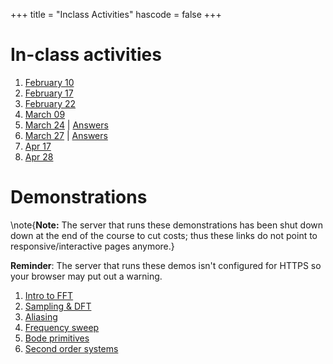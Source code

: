 +++
title = "Inclass Activities"
hascode = false
+++

# In-class activities 

1. [February 10](intro_fft)
1. [February 17](feb17)
1. [February 22](feb22)
1. [March 09](mar09)
1. [March 24](mar24) | [Answers](mar24/mar24ans)
1. [March 27](mar27) | [Answers](mar27/mar27ans)
1. [Apr 17](apr17)
1. [Apr 28](apr28)

# Demonstrations

\note{**Note:** The server that runs these demonstrations has been shut down
down at the end of the course to cut costs; thus these links do not point to
responsive/interactive pages anymore.}

**Reminder**: The server that runs these demos isn't configured for HTTPS so your
browser may put out a warning. 

1. [Intro to FFT](intro_fft)
1. [Sampling & DFT](fft_sampling)
1. [Aliasing](fft_aliasing)
1. [Frequency sweep](chirp)
1. [Bode primitives](bodeprimitives)
1. [Second order systems](secondorder)

